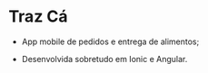 # Traz Cá

- App mobile de pedidos e entrega de alimentos;

- Desenvolvida sobretudo em Ionic e Angular.